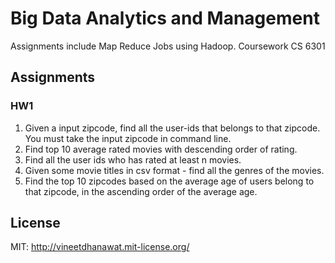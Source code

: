 # Big Data Analytics and Management
Assignments include Map Reduce Jobs using Hadoop. Coursework CS 6301

## Assignments
### HW1
1. Given a input zipcode, find all the user-ids that belongs to that zipcode. You must take the input zipcode in command line.
2. Find top 10 average rated movies with descending order of rating.
3. Find all the user ids who has rated at least n movies.
4. Given some movie titles in csv format - find all the genres of the movies.
5. Find the top 10 zipcodes based on the average age of users belong to that zipcode, in the ascending order of the average age.

## License

MIT: http://vineetdhanawat.mit-license.org/